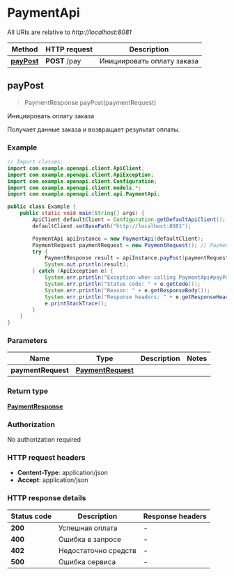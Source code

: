 # PaymentApi

All URIs are relative to *http://localhost:8081*

| Method | HTTP request | Description |
|------------- | ------------- | -------------|
| [**payPost**](PaymentApi.md#payPost) | **POST** /pay | Инициировать оплату заказа |



## payPost

> PaymentResponse payPost(paymentRequest)

Инициировать оплату заказа

Получает данные заказа и возвращает результат оплаты.

### Example

```java
// Import classes:
import com.example.openapi.client.ApiClient;
import com.example.openapi.client.ApiException;
import com.example.openapi.client.Configuration;
import com.example.openapi.client.models.*;
import com.example.openapi.client.api.PaymentApi;

public class Example {
    public static void main(String[] args) {
        ApiClient defaultClient = Configuration.getDefaultApiClient();
        defaultClient.setBasePath("http://localhost:8081");

        PaymentApi apiInstance = new PaymentApi(defaultClient);
        PaymentRequest paymentRequest = new PaymentRequest(); // PaymentRequest | 
        try {
            PaymentResponse result = apiInstance.payPost(paymentRequest);
            System.out.println(result);
        } catch (ApiException e) {
            System.err.println("Exception when calling PaymentApi#payPost");
            System.err.println("Status code: " + e.getCode());
            System.err.println("Reason: " + e.getResponseBody());
            System.err.println("Response headers: " + e.getResponseHeaders());
            e.printStackTrace();
        }
    }
}
```

### Parameters


| Name | Type | Description  | Notes |
|------------- | ------------- | ------------- | -------------|
| **paymentRequest** | [**PaymentRequest**](PaymentRequest.md)|  | |

### Return type

[**PaymentResponse**](PaymentResponse.md)

### Authorization

No authorization required

### HTTP request headers

- **Content-Type**: application/json
- **Accept**: application/json


### HTTP response details
| Status code | Description | Response headers |
|-------------|-------------|------------------|
| **200** | Успешная оплата |  -  |
| **400** | Ошибка в запросе |  -  |
| **402** | Недостаточно средств |  -  |
| **500** | Ошибка сервиса |  -  |

